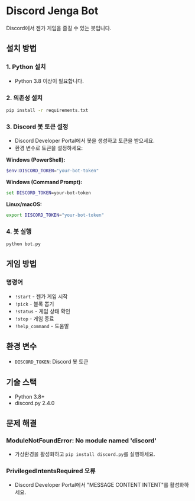 # Discord Jenga Bot

Discord에서 젠가 게임을 즐길 수 있는 봇입니다.

## 설치 방법

### 1. Python 설치
- Python 3.8 이상이 필요합니다.

### 2. 의존성 설치
```bash
pip install -r requirements.txt
```

### 3. Discord 봇 토큰 설정
- Discord Developer Portal에서 봇을 생성하고 토큰을 받으세요.
- 환경 변수로 토큰을 설정하세요:

**Windows (PowerShell):**
```powershell
$env:DISCORD_TOKEN="your-bot-token"
```

**Windows (Command Prompt):**
```cmd
set DISCORD_TOKEN=your-bot-token
```

**Linux/macOS:**
```bash
export DISCORD_TOKEN="your-bot-token"
```

### 4. 봇 실행
```bash
python bot.py
```

## 게임 방법

### 명령어
- `!start` - 젠가 게임 시작
- `!pick` - 블록 뽑기
- `!status` - 게임 상태 확인
- `!stop` - 게임 종료
- `!help_command` - 도움말

## 환경 변수

- `DISCORD_TOKEN`: Discord 봇 토큰

## 기술 스택

- Python 3.8+
- discord.py 2.4.0

## 문제 해결

### ModuleNotFoundError: No module named 'discord'
- 가상환경을 활성화하고 `pip install discord.py`를 실행하세요.

### PrivilegedIntentsRequired 오류
- Discord Developer Portal에서 "MESSAGE CONTENT INTENT"를 활성화하세요.
